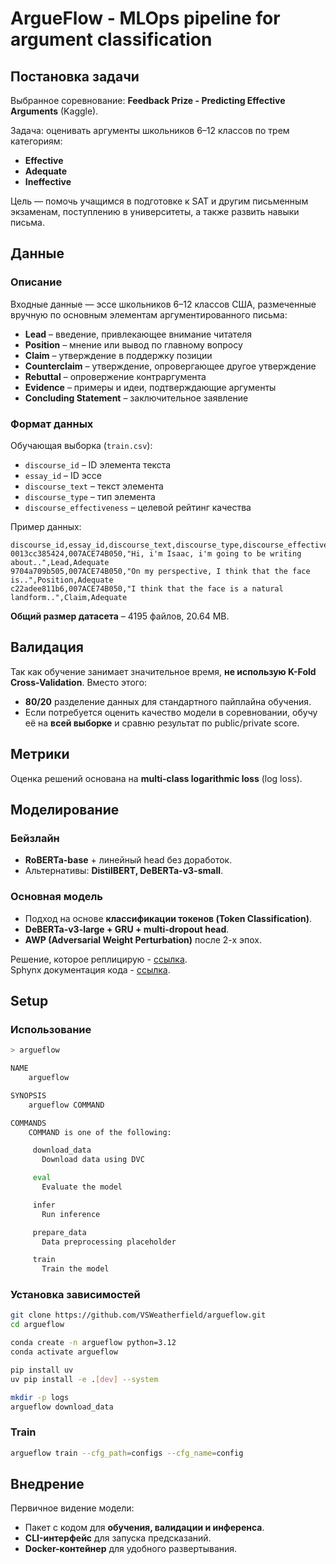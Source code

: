 # ArgueFlow - MLOps pipeline for argument classification

## Постановка задачи

Выбранное соревнование: **Feedback Prize - Predicting Effective Arguments**
(Kaggle).

Задача: оценивать аргументы школьников 6–12 классов по трем категориям:

- **Effective**
- **Adequate**
- **Ineffective**

Цель — помочь учащимся в подготовке к SAT и другим письменным экзаменам,
поступлению в университеты, а также развить навыки письма.

## Данные

### Описание

Входные данные — эссе школьников 6–12 классов США, размеченные вручную по
основным элементам аргументированного письма:

- **Lead** – введение, привлекающее внимание читателя
- **Position** – мнение или вывод по главному вопросу
- **Claim** – утверждение в поддержку позиции
- **Counterclaim** – утверждение, опровергающее другое утверждение
- **Rebuttal** – опровержение контраргумента
- **Evidence** – примеры и идеи, подтверждающие аргументы
- **Concluding Statement** – заключительное заявление

### Формат данных

Обучающая выборка (`train.csv`):

- `discourse_id` – ID элемента текста
- `essay_id` – ID эссе
- `discourse_text` – текст элемента
- `discourse_type` – тип элемента
- `discourse_effectiveness` – целевой рейтинг качества

Пример данных:

```csv
discourse_id,essay_id,discourse_text,discourse_type,discourse_effectiveness
0013cc385424,007ACE74B050,"Hi, i'm Isaac, i'm going to be writing about..",Lead,Adequate
9704a709b505,007ACE74B050,"On my perspective, I think that the face is..",Position,Adequate
c22adee811b6,007ACE74B050,"I think that the face is a natural landform..",Claim,Adequate
```

**Общий размер датасета** – 4195 файлов, 20.64 MB.

## Валидация

Так как обучение занимает значительное время, **не использую K-Fold
Cross-Validation**. Вместо этого:

- **80/20** разделение данных для стандартного пайплайна обучения.
- Если потребуется оценить качество модели в соревновании, обучу её на **всей
  выборке** и сравню результат по public/private score.

## Метрики

Оценка решений основана на **multi-class logarithmic loss** (log loss).

## Моделирование

### Бейзлайн

- **RoBERTa-base** + линейный head без доработок.
- Альтернативы: **DistilBERT, DeBERTa-v3-small**.

### Основная модель

- Подход на основе **классификации токенов (Token Classification)**.
- **DeBERTa-v3-large + GRU + multi-dropout head**.
- **AWP (Adversarial Weight Perturbation)** после 2-х эпох.

Решение, которое реплицирую -
[ссылка](https://www.kaggle.com/competitions/feedback-prize-effectiveness/discussion/347369).
\
Sphynx документация кода - [ссылка](https://vsweatherfield.github.io/argueflow/).

## Setup

### Использование

```bash
> argueflow

NAME
    argueflow

SYNOPSIS
    argueflow COMMAND

COMMANDS
    COMMAND is one of the following:

     download_data
       Download data using DVC

     eval
       Evaluate the model

     infer
       Run inference

     prepare_data
       Data preprocessing placeholder

     train
       Train the model
```

### Установка зависимостей

```bash
git clone https://github.com/VSWeatherfield/argueflow.git
cd argueflow

conda create -n argueflow python=3.12
conda activate argueflow

pip install uv
uv pip install -e .[dev] --system

mkdir -p logs
argueflow download_data
```

### Train

```bash
argueflow train --cfg_path=configs --cfg_name=config
```

## Внедрение

Первичное видение модели:

- Пакет с кодом для **обучения, валидации и инференса**.
- **CLI-интерфейс** для запуска предсказаний.
- **Docker-контейнер** для удобного развертывания.
